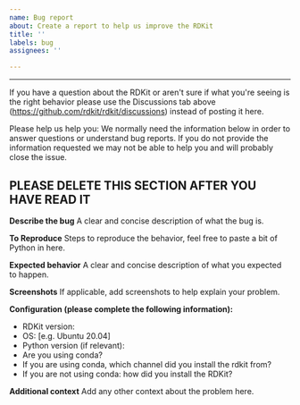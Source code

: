 ```yaml
---
name: Bug report
about: Create a report to help us improve the RDKit
title: ''
labels: bug
assignees: ''

---
```


-----------------------------------------
If you have a question about the RDKit or aren't sure if what you're seeing is the right behavior please use the Discussions tab above (https://github.com/rdkit/rdkit/discussions) instead of posting it here.

Please help us help you: We normally need the information below in order to answer questions or understand bug reports. If you do not provide the information requested we may not be able to help you and will probably close the issue.

PLEASE DELETE THIS SECTION AFTER YOU HAVE READ IT
-----------------------------------------

**Describe the bug**
A clear and concise description of what the bug is.

**To Reproduce**
Steps to reproduce the behavior, feel free to paste a bit of Python in here.

**Expected behavior**
A clear and concise description of what you expected to happen.

**Screenshots**
If applicable, add screenshots to help explain your problem.

**Configuration (please complete the following information):**
 - RDKit version: 
 - OS: [e.g. Ubuntu 20.04]
 - Python version (if relevant):
 - Are you using conda?
 - If you are using conda, which channel did you install the rdkit from?
 - If you are not using conda: how did you install the RDKit?

**Additional context**
Add any other context about the problem here.
